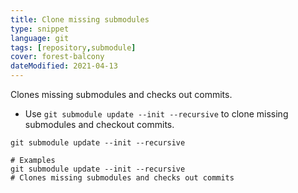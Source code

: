 ```yaml
---
title: Clone missing submodules
type: snippet
language: git
tags: [repository,submodule]
cover: forest-balcony
dateModified: 2021-04-13
---
```


Clones missing submodules and checks out commits.

- Use `git submodule update --init --recursive` to clone missing submodules and checkout commits.

```shell
git submodule update --init --recursive

# Examples
git submodule update --init --recursive
# Clones missing submodules and checks out commits
```
